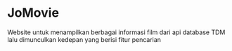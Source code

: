 # JoMovie
Website untuk menampilkan berbagai informasi film dari api database TDM lalu dimunculkan kedepan yang berisi fitur pencarian

